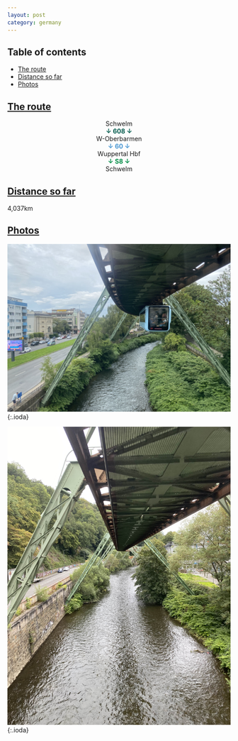 ```yaml
---
layout: post
category: germany
---
```



## Table of contents
- [The route](#the-route)
- [Distance so far](#distance-so-far)
- [Photos](#photos)


## [The route](#the-route)

<center> Schwelm </center>

<center> <span style="color:#005a4c "> <b> ↓ 608 ↓ </b> </span> </center>

<center> W-Oberbarmen </center>

<center> <span style="color:#4896d2 "> <b> ↓ 60 ↓ </b> </span> </center>

<center> Wuppertal Hbf </center>

<center> <span style="color:#008c46 "> <b> ↓ S8 ↓ </b> </span> </center>

<center> Schwelm </center>


## [Distance so far](#distance-so-far)

4,037km

## [Photos](#photos)

![theme logo](pictures/411-min.JPG){:.ioda}

![theme logo](pictures/412-min.JPG){:.ioda}












